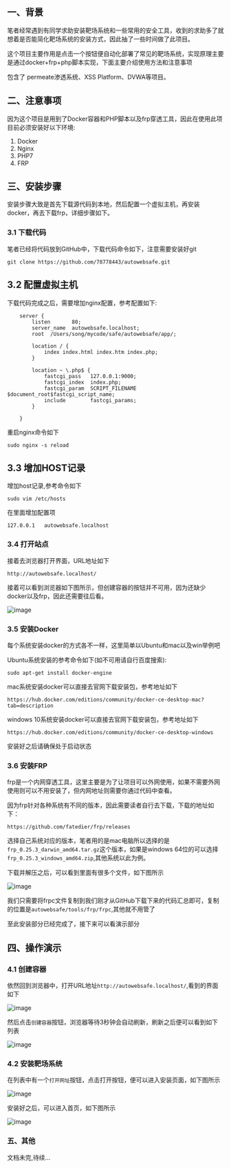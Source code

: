 ## 一、背景
笔者经常遇到有同学求助安装靶场系统和一些常用的安全工具，收到的求助多了就想着是否能简化靶场系统的安装方式，因此抽了一些时间做了此项目。

这个项目主要作用是点击一个按钮便自动化部署了常见的靶场系统，实现原理主要是通过docker+frp+php脚本实现，下面主要介绍使用方法和注意事项

包含了 permeate渗透系统、XSS Platform、DVWA等项目。


## 二、注意事项
因为这个项目是用到了Docker容器和PHP脚本以及frp穿透工具，因此在使用此项目前必须安装好以下环境:
1. Docker
2. Nginx 
3. PHP7
4. FRP



## 三、安装步骤
安装步骤大致是首先下载源代码到本地，然后配置一个虚拟主机，再安装docker，再去下载frp，详细步骤如下。

### 3.1 下载代码

笔者已经将代码放到GitHub中，下载代码命令如下，注意需要安装好git

```
git clone https://github.com/78778443/autowebsafe.git
```

## 3.2 配置虚拟主机

下载代码完成之后，需要增加nginx配置，参考配置如下:
```
    server {
        listen       80;
        server_name  autowebsafe.localhost;
        root  /Users/song/mycode/safe/autowebsafe/app/;

        location / {
            index index.html index.htm index.php;
        }

        location ~ \.php$ {
            fastcgi_pass   127.0.0.1:9000;
            fastcgi_index  index.php;
            fastcgi_param  SCRIPT_FILENAME  $document_root$fastcgi_script_name;
	        include        fastcgi_params;
        }

    }
```
重启nginx命令如下

```
sudo nginx -s reload
```

## 3.3 增加HOST记录
增加host记录,参考命令如下


```
sudo vim /etc/hosts
```
在里面增加配置项


```
127.0.0.1   autowebsafe.localhost
```

### 3.4 打开站点
接着去浏览器打开界面，URL地址如下

```
http://autowebsafe.localhost/
```
接着可以看到浏览器如下图所示，但创建容器的按钮并不可用，因为还缺少docker以及frp，因此还需要往后看。

![image](http://tuchuang.songboy.site/autowebsafe/1.png)


### 3.5 安装Docker

每个系统安装docker的方式各不一样，这里简单以Ubuntu和mac以及win举例吧

Ubuntu系统安装的参考命令如下(如不可用请自行百度搜索):

```
sudo apt-get install docker-engine
```
mac系统安装docker可以直接去官网下载安装包，参考地址如下
```
https://hub.docker.com/editions/community/docker-ce-desktop-mac?tab=description
```

windows 10系统安装docker可以直接去官网下载安装包，参考地址如下
```
https://hub.docker.com/editions/community/docker-ce-desktop-windows
```

安装好之后请确保处于启动状态

### 3.6 安装FRP

frp是一个内网穿透工具，这里主要是为了让项目可以外网使用，如果不需要外网使用则可以不用安装了，但内网地址则需要你通过代码中查看。

因为frp针对各种系统有不同的版本，因此需要读者自行去下载，下载的地址如下：

```
https://github.com/fatedier/frp/releases
```

选择自己系统对应的版本，笔者用的是mac电脑所以选择的是`frp_0.25.3_darwin_amd64.tar.gz`这个版本，如果是windows 64位的可以选择`frp_0.25.3_windows_amd64.zip`,其他系统以此为例。

下载并解压之后，可以看到里面有很多个文件，如下图所示

![image](http://tuchuang.songboy.site/autowebsafe/2.png)

我们只需要将frpc文件复制到我们刚才从GitHub下载下来的代码汇总即可，复制的位置是`autowebsafe/tools/frp/frpc`,其他就不用管了

至此安装部分已经完成了，接下来可以看演示部分

## 四、操作演示

### 4.1 创建容器
依然回到浏览器中，打开URL地址`http://autowebsafe.localhost/`,看到的界面如下

![image](http://tuchuang.songboy.site/autowebsafe/1.png)

然后点击`创建容器`按钮，浏览器等待3秒钟会自动刷新，刷新之后便可以看到如下列表

![image](http://tuchuang.songboy.site/autowebsafe/4.png)

### 4.2 安装靶场系统

在列表中有一个`打开网址`按钮，点击打开按钮，便可以进入安装页面，如下图所示

![image](http://tuchuang.songboy.site/autowebsafe/5.png)

安装好之后，可以进入首页，如下图所示

![image](http://tuchuang.songboy.site/autowebsafe/6.png)


### 五、其他

文档未完,待续...
